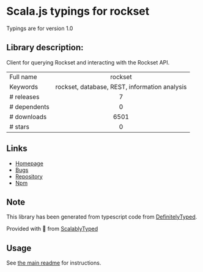 
# Scala.js typings for rockset

Typings are for version 1.0

## Library description:
Client for querying Rockset and interacting with the Rockset API.

|                    |                 |
| ------------------ | :-------------: |
| Full name          | rockset |
| Keywords           | rockset, database, REST, information analysis |
| # releases         | 7 |
| # dependents       | 0 |
| # downloads        | 6501 |
| # stars            | 0 |

## Links
- [Homepage](https://github.com/rockset/rockset-node-client#readme)
- [Bugs](https://github.com/rockset/rockset-node-client/issues)
- [Repository](https://github.com/rockset/rockset-node-client)
- [Npm](https://www.npmjs.com/package/rockset)
    


## Note
This library has been generated from typescript code from [DefinitelyTyped](https://definitelytyped.org).

Provided with :purple_heart: from [ScalablyTyped](https://github.com/oyvindberg/ScalablyTyped)

## Usage
See [the main readme](../../readme.md) for instructions.


